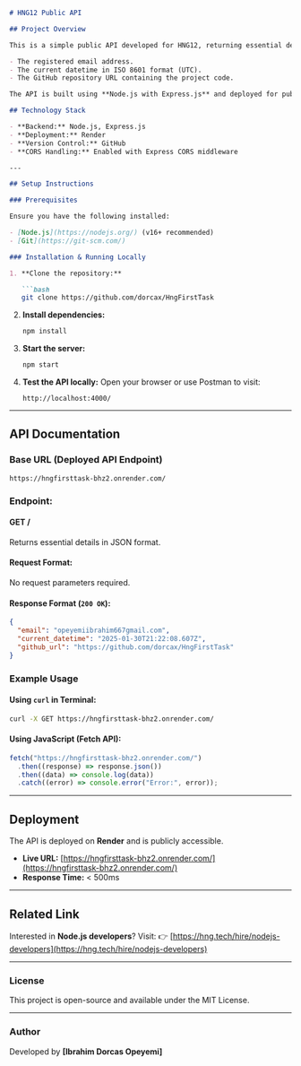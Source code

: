 ```markdown
# HNG12 Public API

## Project Overview

This is a simple public API developed for HNG12, returning essential details in JSON format, including:

- The registered email address.
- The current datetime in ISO 8601 format (UTC).
- The GitHub repository URL containing the project code.

The API is built using **Node.js with Express.js** and deployed for public access.

## Technology Stack

- **Backend:** Node.js, Express.js
- **Deployment:** Render
- **Version Control:** GitHub
- **CORS Handling:** Enabled with Express CORS middleware

---

## Setup Instructions

### Prerequisites

Ensure you have the following installed:

- [Node.js](https://nodejs.org/) (v16+ recommended)
- [Git](https://git-scm.com/)

### Installation & Running Locally

1. **Clone the repository:**

   ```bash
   git clone https://github.com/dorcax/HngFirstTask
   ```

2. **Install dependencies:**

   ```bash
   npm install
   ```

3. **Start the server:**

   ```bash
   npm start
   ```

4. **Test the API locally:**
   Open your browser or use Postman to visit:
   ```
   http://localhost:4000/
   ```

---

## API Documentation

### Base URL (Deployed API Endpoint)

```
https://hngfirsttask-bhz2.onrender.com/
```

### Endpoint:

#### **GET /**

Returns essential details in JSON format.

#### **Request Format:**

No request parameters required.

#### **Response Format (`200 OK`):**

```json
{
  "email": "opeyemiibrahim667gmail.com",
  "current_datetime": "2025-01-30T21:22:08.607Z",
  "github_url": "https://github.com/dorcax/HngFirstTask"
}
```

### Example Usage

#### **Using `curl` in Terminal:**

```bash
curl -X GET https://hngfirsttask-bhz2.onrender.com/
```

#### **Using JavaScript (Fetch API):**

```js
fetch("https://hngfirsttask-bhz2.onrender.com/")
  .then((response) => response.json())
  .then((data) => console.log(data))
  .catch((error) => console.error("Error:", error));
```

---

## Deployment

The API is deployed on **Render** and is publicly accessible.

- **Live URL:** [https://hngfirsttask-bhz2.onrender.com/](https://hngfirsttask-bhz2.onrender.com/)
- **Response Time:** < 500ms

---

## Related Link

Interested in **Node.js developers**? Visit:
👉 [https://hng.tech/hire/nodejs-developers](https://hng.tech/hire/nodejs-developers)

---

### License

This project is open-source and available under the MIT License.

---

### Author

Developed by **[Ibrahim Dorcas Opeyemi]**
```
